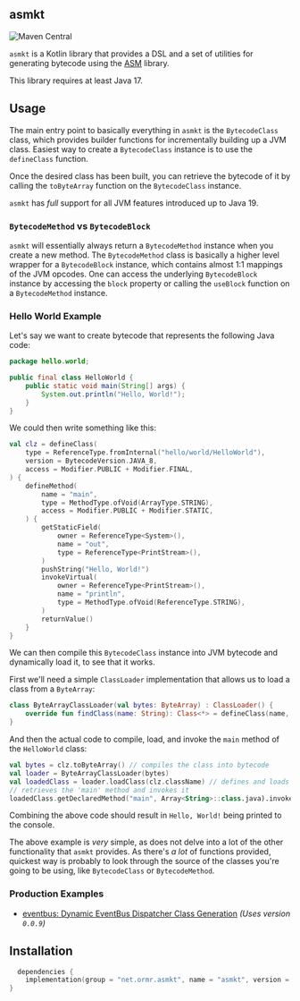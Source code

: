 ## asmkt

![Maven Central](https://img.shields.io/maven-central/v/net.ormr.asmkt/asmkt?label=release&style=for-the-badge)

`asmkt` is a Kotlin library that provides a DSL and a set of utilities for generating bytecode using
the [ASM](https://asm.ow2.io/) library.

This library requires at least Java 17.

## Usage

The main entry point to basically everything in `asmkt` is the `BytecodeClass` class, which provides builder functions
for incrementally building up a JVM class. Easiest way to create a `BytecodeClass` instance is to use the `defineClass`
function.

Once the desired class has been built, you can retrieve the bytecode of it by calling the `toByteArray` function on
the `BytecodeClass` instance.

`asmkt` has *full* support for all JVM features introduced up to Java 19.

### `BytecodeMethod` vs `BytecodeBlock`

`asmkt` will essentially always return a `BytecodeMethod` instance when you create a new method. The `BytecodeMethod`
class is basically a higher level wrapper for a `BytecodeBlock` instance, which contains almost 1:1 mappings of the JVM
opcodes. One can access the underlying `BytecodeBlock` instance by accessing the `block` property or calling
the `useBlock` function on a `BytecodeMethod` instance.

### Hello World Example

Let's say we want to create bytecode that represents the following Java code:

```java
package hello.world;

public final class HelloWorld {
    public static void main(String[] args) {
        System.out.println("Hello, World!");
    }
}
```

We could then write something like this:

```kotlin
val clz = defineClass(
    type = ReferenceType.fromInternal("hello/world/HelloWorld"),
    version = BytecodeVersion.JAVA_8,
    access = Modifier.PUBLIC + Modifier.FINAL,
) {
    defineMethod(
        name = "main",
        type = MethodType.ofVoid(ArrayType.STRING),
        access = Modifier.PUBLIC + Modifier.STATIC,
    ) {
        getStaticField(
            owner = ReferenceType<System>(),
            name = "out",
            type = ReferenceType<PrintStream>(),
        )
        pushString("Hello, World!")
        invokeVirtual(
            owner = ReferenceType<PrintStream>(),
            name = "println",
            type = MethodType.ofVoid(ReferenceType.STRING),
        )
        returnValue()
    }
}
```

We can then compile this `BytecodeClass` instance into JVM bytecode and dynamically load it, to see that it works.

First we'll need a simple `ClassLoader` implementation that allows us to load a class from a `ByteArray`:

```kotlin
class ByteArrayClassLoader(val bytes: ByteArray) : ClassLoader() {
    override fun findClass(name: String): Class<*> = defineClass(name, bytes, 0, bytes.size)
}
```

And then the actual code to compile, load, and invoke the `main` method of the `HelloWorld` class:

```kotlin
val bytes = clz.toByteArray() // compiles the class into bytecode
val loader = ByteArrayClassLoader(bytes)
val loadedClass = loader.loadClass(clz.className) // defines and loads our custom class
// retrieves the 'main' method and invokes it
loadedClass.getDeclaredMethod("main", Array<String>::class.java).invoke(null, arrayOf<String>())
```

Combining the above code should result in `Hello, World!` being printed to the console.

The above example is *very* simple, as does not delve into a lot of the other functionality that `asmkt` provides. As
there's *a lot* of functions provided, quickest way is probably to look through the source of the classes you're going
to be using, like `BytecodeClass` or `BytecodeMethod`.

### Production Examples

- [eventbus: Dynamic EventBus Dispatcher Class Generation](https://github.com/Olivki/eventbus/blob/master/core/src/main/kotlin/net/ormr/eventbus/factories/asm.kt)
  *(Uses version `0.0.9`)*

## Installation

```kotlin
  dependencies {
    implementation(group = "net.ormr.asmkt", name = "asmkt", version = "${RELEASE_VERSION}")
}
```
